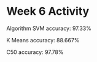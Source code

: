 # Week 6 Activity
 Algorithm
SVM accuracy: 97.33%

K Means accuracy: 88.667% 

C50 accuracy: 97.78%
